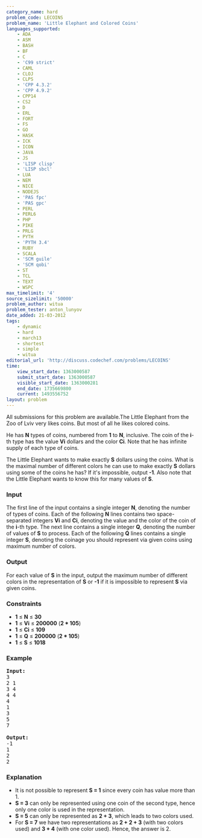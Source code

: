 ```yaml
---
category_name: hard
problem_code: LECOINS
problem_name: 'Little Elephant and Colored Coins'
languages_supported:
    - ADA
    - ASM
    - BASH
    - BF
    - C
    - 'C99 strict'
    - CAML
    - CLOJ
    - CLPS
    - 'CPP 4.3.2'
    - 'CPP 4.9.2'
    - CPP14
    - CS2
    - D
    - ERL
    - FORT
    - FS
    - GO
    - HASK
    - ICK
    - ICON
    - JAVA
    - JS
    - 'LISP clisp'
    - 'LISP sbcl'
    - LUA
    - NEM
    - NICE
    - NODEJS
    - 'PAS fpc'
    - 'PAS gpc'
    - PERL
    - PERL6
    - PHP
    - PIKE
    - PRLG
    - PYTH
    - 'PYTH 3.4'
    - RUBY
    - SCALA
    - 'SCM guile'
    - 'SCM qobi'
    - ST
    - TCL
    - TEXT
    - WSPC
max_timelimit: '4'
source_sizelimit: '50000'
problem_author: witua
problem_tester: anton_lunyov
date_added: 21-03-2012
tags:
    - dynamic
    - hard
    - march13
    - shortest
    - simple
    - witua
editorial_url: 'http://discuss.codechef.com/problems/LECOINS'
time:
    view_start_date: 1363000587
    submit_start_date: 1363000587
    visible_start_date: 1363000281
    end_date: 1735669800
    current: 1493556752
layout: problem
---
```

All submissions for this problem are available.The Little Elephant from the Zoo of Lviv very likes coins. But most of all he likes colored coins.

He has **N** types of coins, numbered from **1** to **N**, inclusive. The coin of the **i**-th type has the value **Vi** dollars and the color **Ci**. Note that he has infinite supply of each type of coins.

The Little Elephant wants to make exactly **S** dollars using the coins. What is the maximal number of different colors he can use to make exactly **S** dollars using some of the coins he has? If it's impossible, output **-1**. Also note that the Little Elephant wants to know this for many values of **S**.

### Input

The first line of the input contains a single integer **N**, denoting the number of types of coins. Each of the following **N** lines contains two space-separated integers **Vi** and **Ci**, denoting the value and the color of the coin of the **i**-th type. The next line contains a single integer **Q**, denoting the number of values of **S** to process. Each of the following **Q** lines contains a single integer **S**, denoting the coinage you should represent via given coins using maximum number of colors.

### Output

For each value of **S** in the input, output the maximum number of different colors in the representation of **S** or **-1** if it is impossible to represent **S** via given coins.

### Constraints

- **1** ≤ **N** ≤ **30**
- **1** ≤ **Vi** ≤ **200000** (**2 \* 105**)
- **1** ≤ **Ci** ≤ **109**
- **1** ≤ **Q** ≤ **200000** (**2 \* 105**)
- **1** ≤ **S** ≤ **1018**

### Example

<pre>
<b>Input:</b>
3
2 1
3 4
4 4
4
1
3
5
7

<b>Output:</b>
-1
1
2
2
</pre>
### Explanation

- It is not possible to represent **S = 1** since every coin has value more than 1.
- **S = 3** can only be represented using one coin of the second type, hence only one color is used in the representation.
- **S = 5** can only be represented as **2 + 3**, which leads to two colors used.
- For **S = 7** we have two representations as **2 + 2 + 3** (with two colors used) and **3 + 4** (with one color used). Hence, the answer is 2.

